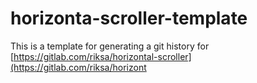 # horizonta-scroller-template
This is a template for generating a git history for 
[https://gitlab.com/riksa/horizontal-scroller](https://gitlab.com/riksa/horizont